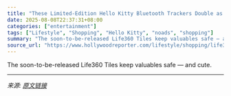 ```yaml
---
title: "These Limited-Edition Hello Kitty Bluetooth Trackers Double as Sweet Bag Charms (Exclusive)"
date: 2025-08-08T22:37:31+08:00
categories: ["entertainment"]
tags: ["Lifestyle", "Shopping", "Hello Kitty", "noads", "shopping"]
summary: "The soon-to-be-released Life360 Tiles keep valuables safe — and cute."
source_url: "https://www.hollywoodreporter.com/lifestyle/shopping/life360-tile-hello-kitty-and-friends-release-date-pricing-where-to-buy-1236340369/"
---
```


The soon-to-be-released Life360 Tiles keep valuables safe — and cute.

---

*来源: [原文链接](https://www.hollywoodreporter.com/lifestyle/shopping/life360-tile-hello-kitty-and-friends-release-date-pricing-where-to-buy-1236340369/)*

